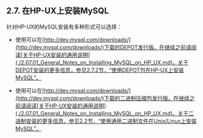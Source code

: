 ## 2.7. 在HP-UX上安装MySQL

针对HP-UX的MySQL安装有多种形式可以选择：

* 使用可以在[http://dev.mysql.com/downloads/](http://dev.mysql.com/downloads/)下载的DEPOT发行版。在继续之前请阅读[关于HP-UX安装的通用说明](./2.07.01_General_Notes_on_Installing_MySQL_on_HP_UX.md)。关于DEPOT安装的更多信息，参见2.7.2节，“使用DEPOT包在HP-UX上安装MySQL”。

* 使用可以在[http://dev.mysql.com/downloads/](http://dev.mysql.com/downloads/)下载的二进制压缩包发行版。在继续之前请阅读[关于HP-UX安装的通用说明](./2.07.01_General_Notes_on_Installing_MySQL_on_HP_UX.md)。关于二进制安装的更多信息，参见2.2节，“使用通用二进制文件在Unix/Linux上安装MySQL”。